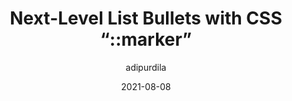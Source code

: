 ---
author: adipurdila
date: 2021-08-08
permalink: false
publisher: tutsplus
tags:
  - css
  - selectors
target_url: https://webdesign.tutsplus.com/tutorials/next-level-list-bullets-with-css-marker--cms-37212
title: Next-Level List Bullets with CSS “::marker”
---